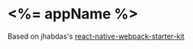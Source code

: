 # <%= appName %>

Based on jhabdas's [react-native-webpack-starter-kit
](https://github.com/jhabdas/react-native-webpack-starter-kit)
